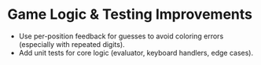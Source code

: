 # Game Logic & Testing Improvements

- Use per-position feedback for guesses to avoid coloring errors (especially with repeated digits).
- Add unit tests for core logic (evaluator, keyboard handlers, edge cases).
